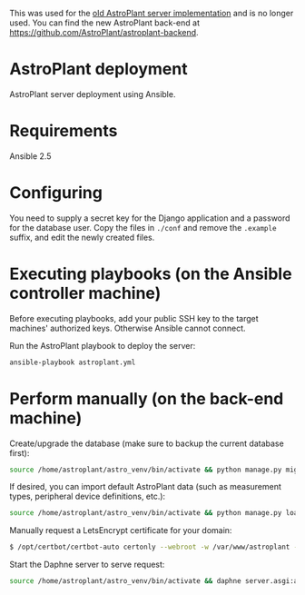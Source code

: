 This was used for the [old AstroPlant server implementation](https://github.com/AstroPlant/astroplant-server) and is no longer used.
You can find the new AstroPlant back-end at https://github.com/AstroPlant/astroplant-backend.

# AstroPlant deployment
AstroPlant server deployment using Ansible.

# Requirements
Ansible 2.5

# Configuring
You need to supply a secret key for the Django application and a password for the database user. Copy the files in `./conf` and remove the `.example` suffix, and edit the newly created files.

# Executing playbooks (on the Ansible controller machine)
Before executing playbooks, add your public SSH key to the target machines' authorized keys. Otherwise Ansible cannot connect.

Run the AstroPlant playbook to deploy the server:

```bash
ansible-playbook astroplant.yml
```

# Perform manually (on the back-end machine) 

Create/upgrade the database (make sure to backup the current database first):

```bash
source /home/astroplant/astro_venv/bin/activate && python manage.py migrate
```

If desired, you can import default AstroPlant data (such as measurement types, peripheral device definitions, etc.):

```bash
source /home/astroplant/astro_venv/bin/activate && python manage.py loaddata astroplant
```

Manually request a LetsEncrypt certificate for your domain:
```bash
$ /opt/certbot/certbot-auto certonly --webroot -w /var/www/astroplant -d example.com
```

Start the Daphne server to serve request:
```bash
source /home/astroplant/astro_venv/bin/activate && daphne server.asgi:application
```
